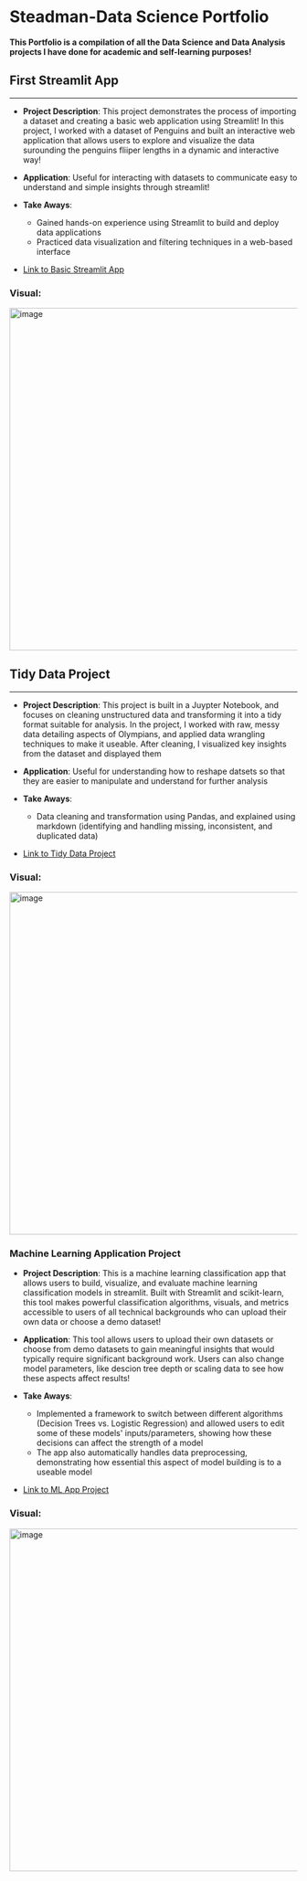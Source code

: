 # Steadman-Data Science Portfolio

**This Portfolio is a compilation of all the Data Science and Data Analysis projects I have done for academic and self-learning purposes!**

## First Streamlit App 
---
- **Project Description**: This project demonstrates the process of importing a dataset and creating a basic web application using Streamlit! In this project, I worked with a dataset of Penguins and built an interactive web application that allows users to explore and visualize the data surounding the penguins fliiper lengths in a dynamic and interactive way!

- **Application**: Useful for interacting with datasets to communicate easy to understand and simple insights through streamlit!

- **Take Aways**:
  - Gained hands-on experience using Streamlit to build and deploy data applications
  - Practiced data visualization and filtering techniques in a web-based interface

- [Link to Basic Streamlit App](https://github.com/wsteadman/Steadman-Data-Science-Portfolio/blob/main/Basic-streamlit-app/main.py)

### Visual:
<img src="https://github.com/user-attachments/assets/abd61c90-b9ad-43fc-8f13-fe45be483baa" alt="image" width="600" />


## Tidy Data Project
---
- **Project Description**: This project is built in a Juypter Notebook, and focuses on cleaning unstructured data and transforming it into a tidy format suitable for analysis. In the project, I worked with raw, messy data detailing aspects of Olympians, and applied data wrangling techniques to make it useable. After cleaning, I visualized key insights from the dataset and displayed them

- **Application**: Useful for understanding how to reshape datsets so that they are easier to manipulate and understand for further analysis

- **Take Aways**:
  - Data cleaning and transformation using Pandas, and explained using markdown (identifying and handling missing, inconsistent, and duplicated data)

- [Link to Tidy Data Project](https://github.com/wsteadman/Steadman-Data-Science-Portfolio/blob/main/Tidy%20Data%20Project/Olympians.ipynb)


### Visual: 
<img src="https://github.com/user-attachments/assets/1f665d80-1f3b-4a10-aee4-3b8c4ec176fb" alt="image" width="600" />


### Machine Learning Application Project
- **Project Description**: This is a machine learning classification app that allows users to build, visualize, and evaluate machine learning classification models in streamlit. Built with Streamlit and scikit-learn, this tool makes powerful classification algorithms, visuals, and metrics accessible to users of all technical backgrounds who can upload their own data or choose a demo dataset!

- **Application**: This tool allows users to upload their own datasets or choose from demo datasets to gain meaningful insights that would typically require significant background work. Users can also change model parameters, like descion tree depth or scaling data to see how these aspects affect results!

- **Take Aways**:
  - Implemented a framework to switch between different algorithms (Decision Trees vs. Logistic Regression) and allowed users to edit some of these models' inputs/parameters, showing how these decisions can affect the strength of a model
  - The app also automatically handles data preprocessing, demonstrating how essential this aspect of model building is to a useable model

- [Link to ML App Project](https://github.com/wsteadman/Steadman-Data-Science-Portfolio/blob/main/MLStreamlitApp/README.md)

### Visual:
<img src="https://github.com/user-attachments/assets/456be642-4d39-41e0-91d4-681a503e593c" alt="image" width="600" />

